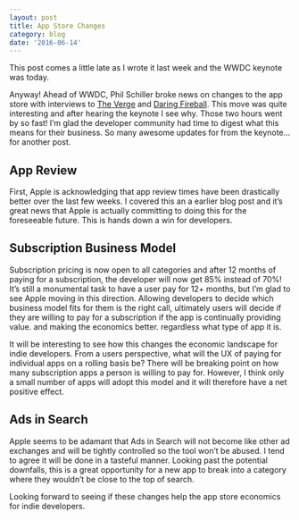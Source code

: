 ```yaml
---
layout: post
title: App Store Changes
category: blog
date: '2016-06-14'
---
```


This post comes a little late as I wrote it last week and the WWDC keynote was today.

Anyway! Ahead of WWDC, Phil Schiller broke news on changes to the app store with interviews to [The Verge](http://www.theverge.com/2016/6/8/11880730/apple-app-store-subscription-update-phil-schiller-interview) and [Daring Fireball](http://daringfireball.net/2016/06/the_new_app_store). This move was quite interesting and after hearing the keynote I see why. Those two hours went by so fast! I’m glad the developer community had time to digest what this means for their business. So many awesome updates for from the keynote…for another post.

## App Review

First, Apple is acknowledging that app review times have been drastically better over the last few weeks. I covered this an a earlier blog post and it’s great news that Apple is actually committing to doing this for the foreseeable future. This is hands down a win for developers.

## Subscription Business Model

Subscription pricing is now open to all categories and after 12 months of paying for a subscription, the developer will now get 85% instead of 70%! It’s still a monumental task to have a user pay for 12+ months, but I’m glad to see Apple moving in this direction. Allowing developers to decide which business model fits for them is the right call, ultimately users will decide if they are willing to pay for a subscription if the app is continually providing value. and making the economics better. regardless what type of app it is.

It will be interesting to see how this changes the economic landscape for indie developers. From a users perspective, what will the UX of paying for individual apps on a rolling basis be? There will be breaking point on how many subscription apps a person is willing to pay for. However, I think only a small number of apps will adopt this model and it will therefore have a net positive effect.

## Ads in Search

Apple seems to be adamant that Ads in Search will not become like other ad exchanges and will be tightly controlled so the tool won’t be abused. I tend to agree it will be done in a tasteful manner. Looking past the potential downfalls, this is a great opportunity for a new app to break into a category where they wouldn’t be close to the top of search.

Looking forward to seeing if these changes help the app store economics for indie developers.
